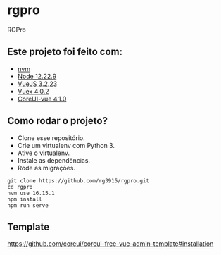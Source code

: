 # rgpro

RGPro

## Este projeto foi feito com:

* [nvm](https://github.com/nvm-sh/nvm)
* [Node 12.22.9](https://nodejs.org/en/)
* [VueJS 3.2.23](https://vuejs.org/)
* [Vuex 4.0.2](https://vuex.vuejs.org/)
* [CoreUI-vue 4.1.0](https://github.com/coreui/coreui-free-vue-admin-template#installation)

## Como rodar o projeto?

* Clone esse repositório.
* Crie um virtualenv com Python 3.
* Ative o virtualenv.
* Instale as dependências.
* Rode as migrações.

```
git clone https://github.com/rg3915/rgpro.git
cd rgpro
nvm use 16.15.1
npm install
npm run serve
```

## Template

https://github.com/coreui/coreui-free-vue-admin-template#installation

